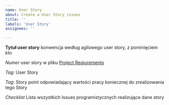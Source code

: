 ```yaml
---
name: User Story
about: Create a User Story issues
title: ''
labels: 'User Story'
assignees: ''

---
```


**Tytuł user story**
konwencja według agilowego user story, z pominięciem *kto*

*Numer* user story w pliku [Project Reqiurements](https://github.com/emkarcinos/WMIAdventure/blob/main/docs/project-requirements.md)

*Tag*: User Story

*Tag*: Story point odpowiadający wartości pracy koniecznej do zrealizowania tego Story

*Checklist*
Lista wszystkich Issues programistycznych realizujące dane story

